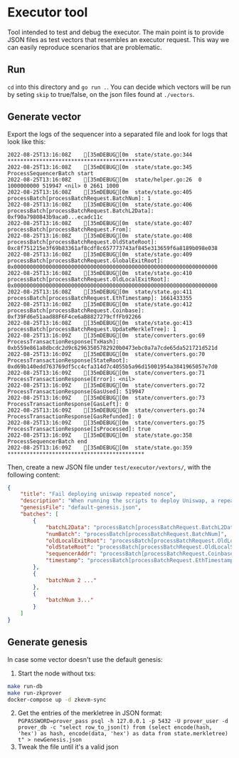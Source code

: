 # Executor tool

Tool intended to test and debug the executor. The main point is to provide JSON files as test vectors that resembles an executor request.
This way we can easily reproduce scenarios that are problematic.

## Run

`cd` into this directory and `go run .`. You can decide which vectors will be run by seting `skip` to true/false, on the json files found at `./vectors`.

## Generate vector

Export the logs of the sequencer into a separated file and look for logs that look like this:

```log
2022-08-25T13:16:08Z	[35mDEBUG[0m	state/state.go:344	*******************************************
2022-08-25T13:16:08Z	[35mDEBUG[0m	state/state.go:345	ProcessSequencerBatch start
2022-08-25T13:16:08Z	[35mDEBUG[0m	state/helper.go:26	0 1000000000 519947 <nil> 0 2661 1000
2022-08-25T13:16:08Z	[35mDEBUG[0m	state/state.go:405	processBatch[processBatchRequest.BatchNum]: 1
2022-08-25T13:16:08Z	[35mDEBUG[0m	state/state.go:406	processBatch[processBatchRequest.BatchL2Data]: 0xf90a7980843b9aca0...ecadc11c
2022-08-25T13:16:08Z	[35mDEBUG[0m	state/state.go:407	processBatch[processBatchRequest.From]: 
2022-08-25T13:16:08Z	[35mDEBUG[0m	state/state.go:408	processBatch[processBatchRequest.OldStateRoot]: 0xc8f751215e3f69b83361af8cdf8c657773743af845e313659f6a8189b098e038
2022-08-25T13:16:08Z	[35mDEBUG[0m	state/state.go:409	processBatch[processBatchRequest.GlobalExitRoot]: 0x0000000000000000000000000000000000000000000000000000000000000000
2022-08-25T13:16:08Z	[35mDEBUG[0m	state/state.go:410	processBatch[processBatchRequest.OldLocalExitRoot]: 0x0000000000000000000000000000000000000000000000000000000000000000
2022-08-25T13:16:08Z	[35mDEBUG[0m	state/state.go:411	processBatch[processBatchRequest.EthTimestamp]: 1661433355
2022-08-25T13:16:08Z	[35mDEBUG[0m	state/state.go:412	processBatch[processBatchRequest.Coinbase]: 0xf39Fd6e51aad88F6F4ce6aB8827279cffFb92266
2022-08-25T13:16:08Z	[35mDEBUG[0m	state/state.go:413	processBatch[processBatchRequest.UpdateMerkleTree]: 1
2022-08-25T13:16:09Z	[35mDEBUG[0m	state/converters.go:69	ProcessTransactionResponse[TxHash]: 0xb559e861a8dbcdc2d9c62963505782920b0473ebc0a7a7cde65da521721d521d
2022-08-25T13:16:09Z	[35mDEBUG[0m	state/converters.go:70	ProcessTransactionResponse[StateRoot]: 0xd69b140edd763769df5cc4cfa314d7c4055b5a96d15001954a3841965057e7d0
2022-08-25T13:16:09Z	[35mDEBUG[0m	state/converters.go:71	ProcessTransactionResponse[Error]: <nil>
2022-08-25T13:16:09Z	[35mDEBUG[0m	state/converters.go:72	ProcessTransactionResponse[GasUsed]: 519947
2022-08-25T13:16:09Z	[35mDEBUG[0m	state/converters.go:73	ProcessTransactionResponse[GasLeft]: 0
2022-08-25T13:16:09Z	[35mDEBUG[0m	state/converters.go:74	ProcessTransactionResponse[GasRefunded]: 0
2022-08-25T13:16:09Z	[35mDEBUG[0m	state/converters.go:75	ProcessTransactionResponse[IsProcessed]: true
2022-08-25T13:16:09Z	[35mDEBUG[0m	state/state.go:358	ProcessSequencerBatch end
2022-08-25T13:16:09Z	[35mDEBUG[0m	state/state.go:359	*******************************************
```

Then, create a new JSON file under `test/executor/vextors/`, with the following content:

```json
{
    "title": "Fail deploying uniswap repeated nonce",
    "description": "When running the scripts to deploy Uniswap, a repeated nonce got in into a batch. The executor response then was unexpected",
    "genesisFile": "default-genesis.json",
    "batches": [
        {
            "batchL2Data": "processBatch[processBatchRequest.BatchL2Data]",
            "numBatch": "processBatch[processBatchRequest.BatchNum]",
            "oldLocalExitRoot": "processBatch[processBatchRequest.OldLocalExitRoot]",
            "oldStateRoot": "processBatch[processBatchRequest.OldLocalStateRoot]",
            "sequencerAddr": "processBatch[processBatchRequest.Coinbase]",
            "timestamp": "processBatch[processBatchRequest.EthTimestamp]"
        },
        {
            "batchNum 2 ..."
        },
        {
            "batchNum 3..."
        }
    ]
}
```

## Generate genesis

In case some vector doesn't use the default genesis:

1. Start the node without txs:

```bash
make run-db
make run-zkprover
docker-compose up -d zkevm-sync
```

2. Get the entries of the merkletree in JSON format: `PGPASSWORD=prover_pass psql -h 127.0.0.1 -p 5432 -U prover_user -d prover_db -c "select row_to_json(t) from (select encode(hash, 'hex') as hash, encode(data, 'hex') as data from state.merkletree) t" > newGenesis.json`
3. Tweak the file until it's a valid json

